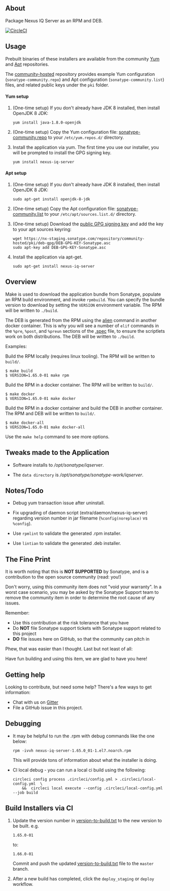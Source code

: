 About
-----

Package Nexus IQ Server as an RPM and DEB.

[![CircleCI](https://circleci.com/gh/sonatype-nexus-community/nexus-iq-server-installer.svg?style=svg)](https://circleci.com/gh/sonatype-nexus-community/nexus-iq-server-installer)

Usage
--------

Prebuilt binaries of these installers are available from the community 
[Yum](https://nx-staging.sonatype.com/#browse/browse:community-yum-hosted) and 
[Apt](https://nx-staging.sonatype.com/#browse/browse:community-apt-hosted) repositories. 

The [community-hosted](https://nx-staging.sonatype.com/#browse/browse:community-hosted) repository provides example 
Yum configuration (`sonatype-community.repo`) and Apt configuration (`sonatype-community.list`) files, 
and related public keys under the `pki` folder.

#### Yum setup

  1. (One-time setup) If you don't already have JDK 8 installed, then install OpenJDK 8 JDK:
  
         yum install java-1.8.0-openjdk

  2. (One-time setup) Copy the Yum configuration file: [sonatype-community.repo](https://nx-staging.sonatype.com/repository/community-hosted/sonatype-community.repo)
     to your `/etc/yum.repos.d/` directory.
  3. Install the application via yum. The first time you use our installer, you will be prompted to install the GPG signing key.

         yum install nexus-iq-server
              
#### Apt setup

  1. (One-time setup) If you don't already have JDK 8 installed, then install OpenJDK 8 JDK:
  
         sudo apt-get install openjdk-8-jdk

  2. (One-time setup) Copy the Apt configuration file: [sonatype-community.list](https://nx-staging.sonatype.com/repository/community-hosted/sonatype-community.list)
     to your `/etc/apt/sources.list.d/` directory.
  3. (One-time setup) Download the [public GPG signing key](https://nx-staging.sonatype.com/repository/community-hosted/pki/deb-gpg/DEB-GPG-KEY-Sonatype.asc)
     and add the key to your apt sources keyring:
     
         wget https://nx-staging.sonatype.com/repository/community-hosted/pki/deb-gpg/DEB-GPG-KEY-Sonatype.asc
         sudo apt-key add DEB-GPG-KEY-Sonatype.asc
  
  4. Install the application via apt-get.

         sudo apt-get install nexus-iq-server         

Overview
--------

Make is used to download the application bundle from Sonatype, populate an RPM build
environment, and invoke `rpmbuild`.
You can specify the bundle version to download by setting the `VERSION` environment variable. 
The RPM will be written to `./build`.

The DEB is generated from the RPM using the [alien](https://wiki.debian.org/Alien) command in another docker container.
This is why you will see a number of `elif` commands in the `%pre`, `%post`, and `%preun` sections of the [.spec](rpm/nexus-iq-server.spec) file,
to ensure the scriptlets work on both distributions. 
The DEB will be written to `./build`. 

Examples:

Build the RPM locally (requires linux tooling).  The RPM will be written to `build/`.

```
$ make build
$ VERSION=1.65.0-01 make rpm
```

Build the RPM in a docker container.  The RPM will be written to `build/`.

```
$ make docker
$ VERSION=1.65.0-01 make docker
```

Build the RPM in a docker container and build the DEB in another container.  The RPM and DEB will be written to `build/`.

```
$ make docker-all
$ VERSION=1.65.0-01 make docker-all
```

Use the `make help` command to see more options.

Tweaks made to the Application
------------------------------

* Software installs to */opt/sonatype/iqserver*.

* The `data directory` is */opt/sonatype/sonatype-work/iqserver*.


Notes/Todo
----------

* Debug yum transaction issue after uninstall.

* Fix upgrading of daemon script (extra/daemon/nexus-iq-server) regarding version number in jar filename (`%config(noreplace)` vs `%config`).

* Use `rpmlint` to validate the generated .rpm installer.

* Use `lintian` to validate the generated .deb installer.

## The Fine Print

It is worth noting that this is **NOT SUPPORTED** by Sonatype, and is a contribution to the open source community (read: you!)

Don't worry, using this community item does not "void your warranty". In a worst case scenario, you may be asked 
by the Sonatype Support team to remove the community item in order to determine the root cause of any issues.

Remember:

* Use this contribution at the risk tolerance that you have
* Do **NOT** file Sonatype support tickets with Sonatype support related to this project
* **DO** file issues here on GitHub, so that the community can pitch in

Phew, that was easier than I thought. Last but not least of all:

Have fun building and using this item, we are glad to have you here!

## Getting help

Looking to contribute, but need some help? There's a few ways to get information:

* Chat with us on [Gitter](https://gitter.im/sonatype/nexus-developers)
* File a GitHub issue in this project.

## Debugging

* It may be helpful to run the .rpm with debug commands like the one below:

      rpm -ivvh nexus-iq-server-1.65.0_01-1.el7.noarch.rpm 
      
  This will provide tons of information about what the installer is doing.
  
* CI local debug - you can run a local ci build using the following:

      circleci config process .circleci/config.yml > .circleci/local-config.yml  \
          &&  circleci local execute --config .circleci/local-config.yml --job build
  

## Build Installers via CI

  1. Update the version number in [version-to-build.txt](version-to-build.txt) to the new version to be built. e.g.
  
         1.65.0-01
         
     to:
     
         1.66.0-01

     Commit and push the updated [version-to-build.txt](version-to-build.txt) file to the `master` branch.
     
  2. After a new build has completed, click the `deploy_staging` or `deploy` workflow.

   <!-- @todo Add 'deploy' workflow to deploy to production NXRM3 -->
